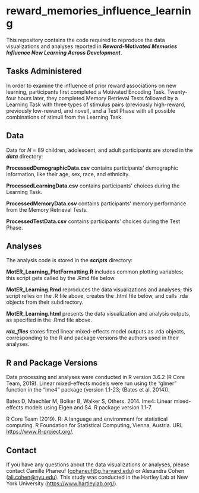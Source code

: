 # reward_memories_influence_learning

This repository contains the code required to reproduce the data visualizations and analyses reported in <b><i>Reward-Motivated Memories Influence New Learning Across Development</i></b>.

## Tasks Administered

In order to examine the influence of prior reward associations on new learning, participants first completed a Motivated Encoding Task. Twenty-four hours later, they completed Memory Retrieval Tests followed by a Learning Task with three types of stimulus pairs (previously high-reward, previously low-reward, and novel), and a Test Phase with all possible combinations of stimuli from the Learning Task.

## Data

Data for <i>N</i> = 89 children, adolescent, and adult participants are stored in the <b><i>data</i></b> directory:

<b>ProcessedDemographicData.csv</b> contains participants' demographic information, like their age, sex, race, and ethnicity.

<b>ProcessedLearningData.csv</b> contains participants' choices during the Learning Task.

<b>ProcessedMemoryData.csv</b> contains participants' memory performance from the Memory Retrieval Tests.

<b>ProcessedTestData.csv</b> contains participants' choices during the Test Phase.

## Analyses

The analysis code is stored in the <b><i>scripts</i></b> directory:

<b>MotER_Learning_PlotFormatting.R</b> includes common plotting variables; this script gets called by the .Rmd file below.

<b>MotER_Learning.Rmd</b> reproduces the data visualizations and analyses; this script relies on the .R file above, creates the .html file below, and calls .rda objects from their subdirectory.

<b>MotER_Learning.html</b> presents the data visualization and analysis outputs, as specified in the .Rmd file above.

<b><i>rda_files</i></b> stores fitted linear mixed-effects model outputs as .rda objects, corresponding to the R and package versions the authors used in their analyses.

## R and Package Versions

Data processing and analyses were conducted in R version 3.6.2 (R Core Team, 2019). Linear mixed-effects models were run using the “glmer” function in the “lme4” package (version 1.1-23; (Bates et al. 2014)). 

Bates D, Maechler M, Bolker B, Walker S, Others. 2014. lme4: Linear mixed-effects models using Eigen and S4. R package version 1.1-7.

R Core Team (2019). R: A language and environment for statistical computing. R Foundation for Statistical Computing, Vienna, Austria. URL https://www.R-project.org/.

## Contact

If you have any questions about the data visualizations or analyses, please contact Camille Phaneuf (cphaneuf@g.harvard.edu) or Alexandra Cohen (ali.cohen@nyu.edu). This study was conducted in the Hartley Lab at New York University (https://www.hartleylab.org/).
